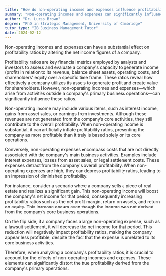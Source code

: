```yaml
---
title: "How do non-operating incomes and expenses influence profitability ratios?"
summary: "Non-operating incomes and expenses can significantly influence profitability ratios by altering net income figures."
author: "Dr. Lucas Brown"
degree: "PhD in Strategic Management, University of Cambridge"
tutor_type: "IB Business Management Tutor"
date: 2024-02-12
---
```


Non-operating incomes and expenses can have a substantial effect on profitability ratios by altering the net income figures of a company.

Profitability ratios are key financial metrics employed by analysts and investors to assess and evaluate a company's capacity to generate income (profit) in relation to its revenue, balance sheet assets, operating costs, and shareholders' equity over a specific time frame. These ratios reveal how effectively a company utilizes its assets to generate profit and create value for shareholders. However, non-operating incomes and expenses—which arise from activities outside a company's primary business operations—can significantly influence these ratios.

Non-operating income may include various items, such as interest income, gains from asset sales, or earnings from investments. Although these revenues are not generated from the company’s core activities, they still contribute to the overall profitability. When non-operating income is substantial, it can artificially inflate profitability ratios, presenting the company as more profitable than it truly is based solely on its core operations.

Conversely, non-operating expenses encompass costs that are not directly associated with the company's main business activities. Examples include interest expenses, losses from asset sales, or legal settlement costs. These expenses detract from the company's overall profitability. When non-operating expenses are high, they can depress profitability ratios, leading to an impression of diminished profitability.

For instance, consider a scenario where a company sells a piece of real estate and realizes a significant gain. This non-operating income will boost the company's net income for that period, consequently increasing profitability ratios such as the net profit margin, return on assets, and return on equity. This increase occurs even though the income was not derived from the company’s core business operations.

On the flip side, if a company faces a large non-operating expense, such as a lawsuit settlement, it will decrease the net income for that period. This reduction will negatively impact profitability ratios, making the company appear less profitable, despite the fact that the expense is unrelated to its core business activities.

Therefore, when analyzing a company's profitability ratios, it is crucial to account for the effects of non-operating incomes and expenses. These elements can significantly distort the true profitability derived from the company's primary operations.
    